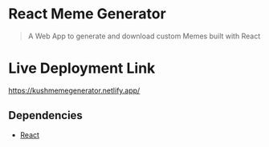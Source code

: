 # React Meme Generator

> A Web App to generate and download custom Memes built with React

# Live Deployment Link

https://kushmemegenerator.netlify.app/

## Dependencies

- [React](https://reactjs.org/)



